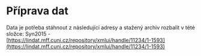 # Příprava dat
Data je potřeba stáhnout z následující adresy a stažený archiv rozbalit v tété složce:
Syn2015 - [https://lindat.mff.cuni.cz/repository/xmlui/handle/11234/1-1593](https://lindat.mff.cuni.cz/repository/xmlui/handle/11234/1-1593)


